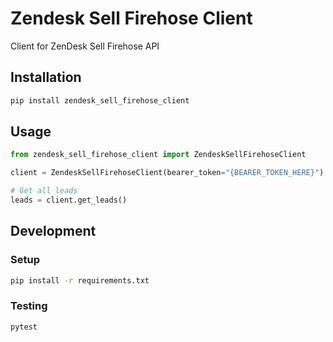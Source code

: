 # Zendesk Sell Firehose Client

Client for ZenDesk Sell Firehose API

## Installation

```bash
pip install zendesk_sell_firehose_client
```


## Usage

```python
from zendesk_sell_firehose_client import ZendeskSellFirehoseClient

client = ZendeskSellFirehoseClient(bearer_token="{BEARER_TOKEN_HERE}")

# Get all leads
leads = client.get_leads()
```


## Development

### Setup

```bash
pip install -r requirements.txt
```

### Testing

```bash
pytest
```
